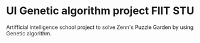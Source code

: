 # UI Genetic algorithm project FIIT STU

Artifficial intelligence school project to solve Zenn's Puzzle Garden by using Genetic algorithm.
